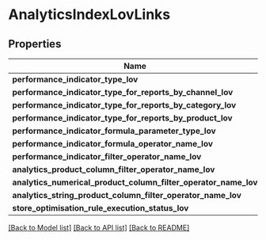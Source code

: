 # AnalyticsIndexLovLinks

## Properties
Name | Type | Description | Notes
------------ | ------------- | ------------- | -------------
**performance_indicator_type_lov** | [**\EffetB\BeezupApi\Model\BeezUPCommonLOVLink3**](BeezUPCommonLOVLink3.md) |  | [optional] 
**performance_indicator_type_for_reports_by_channel_lov** | [**\EffetB\BeezupApi\Model\BeezUPCommonLOVLink3**](BeezUPCommonLOVLink3.md) |  | [optional] 
**performance_indicator_type_for_reports_by_category_lov** | [**\EffetB\BeezupApi\Model\BeezUPCommonLOVLink3**](BeezUPCommonLOVLink3.md) |  | [optional] 
**performance_indicator_type_for_reports_by_product_lov** | [**\EffetB\BeezupApi\Model\BeezUPCommonLOVLink3**](BeezUPCommonLOVLink3.md) |  | [optional] 
**performance_indicator_formula_parameter_type_lov** | [**\EffetB\BeezupApi\Model\BeezUPCommonLOVLink3**](BeezUPCommonLOVLink3.md) |  | [optional] 
**performance_indicator_formula_operator_name_lov** | [**\EffetB\BeezupApi\Model\BeezUPCommonLOVLink3**](BeezUPCommonLOVLink3.md) |  | [optional] 
**performance_indicator_filter_operator_name_lov** | [**\EffetB\BeezupApi\Model\BeezUPCommonLOVLink3**](BeezUPCommonLOVLink3.md) |  | [optional] 
**analytics_product_column_filter_operator_name_lov** | [**\EffetB\BeezupApi\Model\BeezUPCommonLOVLink3**](BeezUPCommonLOVLink3.md) |  | [optional] 
**analytics_numerical_product_column_filter_operator_name_lov** | [**\EffetB\BeezupApi\Model\BeezUPCommonLOVLink3**](BeezUPCommonLOVLink3.md) |  | [optional] 
**analytics_string_product_column_filter_operator_name_lov** | [**\EffetB\BeezupApi\Model\BeezUPCommonLOVLink3**](BeezUPCommonLOVLink3.md) |  | [optional] 
**store_optimisation_rule_execution_status_lov** | [**\EffetB\BeezupApi\Model\BeezUPCommonLOVLink3**](BeezUPCommonLOVLink3.md) |  | [optional] 

[[Back to Model list]](../README.md#documentation-for-models) [[Back to API list]](../README.md#documentation-for-api-endpoints) [[Back to README]](../README.md)



